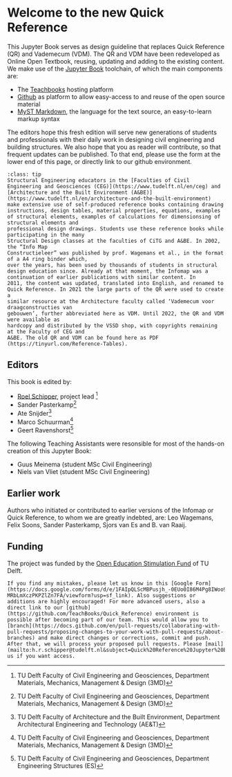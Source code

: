 # Welcome to the new Quick Reference
This Jupyter Book serves as design guideline that replaces Quick Reference (QR) and Vademecum (VDM). The QR and VDM have been redeveloped  as Online Open Textbook, reusing, updating and adding to the existing content. We make use of the [Jupyter Book](https://jupyterbook.org/en/stable/intro.html) toolchain, of which the main components are:
- The [Teachbooks](https://teachbooks.github.io/) hosting platform
- [Github](https://github.com/TeachBooks/Quick_Reference) as platform to allow easy-access to and reuse of the open source material
- [MyST Markdown](https://myst-parser.readthedocs.io/en/latest/syntax/typography.html), the language for the text source, an easy-to-learn markup syntax

The editors hope this fresh edition will serve new generations of students and professionals with their daily work in designing civil engineering and building structures. We also hope that you as reader will contribute, so that frequent updates can be published. To that end, please use the form at the lower end of this page, or directly link to our github environment.

`````{admonition} A little history...
:class: tip
Structural Engineering educators in the [Faculties of Civil Engineering and Geosciences (CEG)](https://www.tudelft.nl/en/ceg) and [Architecture and the Built Environment (A&BE)](https://www.tudelft.nl/en/architecture-and-the-built-environment) make extensive use of self-produced reference books containing drawing instructions, design tables, material properties, equations, examples
of structural elements, examples of calculations for dimensionsing of structural elements and
professional design drawings. Students use these reference books while participating in the many
Structural Design classes at the faculties of CiTG and A&BE. In 2002, the “Info Map
Constructieleer” was published by prof. Wagemans et al., in the format of a A4 ring binder which,
over the years, has been used by thousands of students in structural design education since. Already at that moment, the Infomap was a continuation of earlier publications with similar content. In
2011, the content was updated, translated into English, and renamed to Quick Reference. In 2021 the large parts of the QR were used to create a
similar resource at the Architecture faculty called ‘Vademecum voor draagconstructies van
gebouwen’, further abbreviated here as VDM. Until 2022, the QR and VDM were available as
hardcopy and distributed by the VSSD shop, with copyrights remaining at the Faculty of CEG and
A&BE. The old QR and VDM can be found here as PDF (https://tinyurl.com/Reference-Tables). 
`````

## Editors
This book is edited by:
- [Roel Schipper](mailto:h.r.schipper@tudelft.nl), project lead [^1]
- Sander Pasterkamp[^1]
- Ate Snijder[^2]
- Marco Schuurman[^1]
- Geert Ravenshorst[^3]

The following Teaching Assistants were resonsible for most of the hands-on creation of this Jupyter Book:
- Guus Meinema (student MSc Civil Engineering)
- Niels van Vliet (student MSc Civil Engineering)

## Earlier work
Authors who initiated or contributed to earlier versions of the Infomap or Quick Reference, to whom we are greatly indebted, are: Leo Wagemans, Felix Soons, Sander Pasterkamp, Sjors van Es and B. van Raaij.

## Funding
The project was funded by the [Open Education Stimulation Fund](https://www.tudelft.nl/en/open-science/funding/awarded-projects/open-education-stimulation-fund-2023) of TU Delft.

```{admonition} Please collaborate with us!
If you find any mistakes, please let us know in this [Google Form](https://docs.google.com/forms/d/e/1FAIpQLScMBPusjh_-0EUo0I86M4Pg8IWoo9z-MRbLmXczPKPZlZn7FA/viewform?usp=sf_link). Also suggestions or additions are highly encouraged! For more advanced users, also a direct link to our [github](https://github.com/TeachBooks/Quick_Reference) environment is possible after becoming part of our team. This would allow you to [branch](https://docs.github.com/en/pull-requests/collaborating-with-pull-requests/proposing-changes-to-your-work-with-pull-requests/about-branches) and make direct changes or corrections, commit and push. After that, we will process your proposed pull requests. Please [mail](mailto:h.r.schipper@tudelft.nl&subject=Quick%20Reference%20Jupyter%20Book) us if you want access.
```

[^1]: TU Delft Faculty of Civil Engineering and Geosciences, Department Materials, Mechanics, Management & Design (3MD) 
[^2]: TU Delft Faculty of Architecture and the Built Environment, Department Architectural Engineering and Technology (AE&T)
[^3]: TU Delft Faculty of Civil Engineering and Geosciences, Department Engineering Structures (ES)


